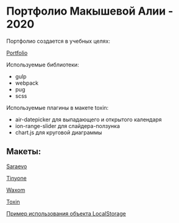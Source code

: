 # Портфолио Макышевой Алии - 2020

Портфолио создается в учебных целях:

[Portfolio](http://makysheva.github.io/app/index.html)

Используемые библиотеки:
- gulp
- webpack
- pug
- scss

Используемые плагины в макете toxin:
- air-datepicker для выпадающего и открытого календаря
- ion-range-slider для слайдера-ползунка
- chart.js для круговой диаграммы

## Макеты:

[Saraevo](https://makysheva.github.io/sarajevo/index.html)

[Tinyone](https://makysheva.github.io/tinyone/app/index.html)

[Waxom](https://makysheva.github.io/waxom/build/index.html)

[Toxin](https://makysheva.github.io/toxin/build/index.html)

[Пример использования объекта LocalStorage](https://makysheva.github.io/toxin/build/examples/order-form/order-form.html)